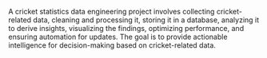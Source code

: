 A cricket statistics data engineering project involves collecting cricket-related data, cleaning and processing it, storing it in a database, analyzing it to derive insights, visualizing the findings, optimizing performance, and ensuring automation for updates. The goal is to provide actionable intelligence for decision-making based on cricket-related data.





